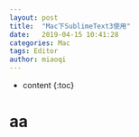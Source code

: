 ```yaml
---
layout: post
title:  "Mac下SublimeText3使用"
date:   2019-04-15 10:41:28
categories: Mac
tags: Editor
author: miaoqi
---
```


* content
{:toc}
# aa